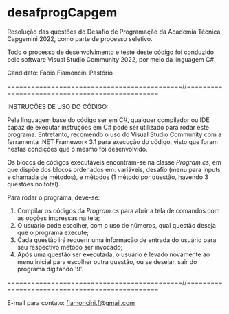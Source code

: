 # desafprogCapgem
Resolução das questões do Desafio de Programação da Academia Técnica Capgemini 2022, como parte de processo seletivo.

Todo o processo de desenvolvimento e teste deste código foi conduzido pelo software Visual Studio Community 2022, por
meio da linguagem C#.

Candidato: Fábio Fiamoncini Pastório

============================================//===============================================

INSTRUÇÕES DE USO DO CÓDIGO:

Pela linguagem base do código ser em C#, qualquer compilador ou IDE capaz de executar instruções em C# pode ser utilizado
para rodar este programa. Entretanto, recomendo o uso do Visual Studio Community com a ferramenta .NET Framework 3.1 para
execução do código, visto que foram nestas condições que o mesmo foi desenvolvido.

Os blocos de códigos executáveis encontram-se na classe _Program.cs_, em que dispõe dos blocos ordenados em: variáveis,
desafio (menu para inputs e chamada de métodos), e métodos (1 método por questão, havendo 3 questões no total).

Para rodar o programa, deve-se:
1. Compilar os códigos da _Program.cs_ para abrir a tela de comandos com as opções impressas na tela;
2. O usuário pode escolher, com o uso de números, qual questão deseja que o programa execute;
3. Cada questão irá requerir uma informação de entrada do usuário para seu respectivo método ser invocado;
4. Após uma questão ser executada, o usuário é levado novamente ao menu inicial para escolher outra questão,
ou se desejar, sair do programa digitando '9'.

============================================//===============================================

E-mail para contato: fiamoncini.f@gmail.com
